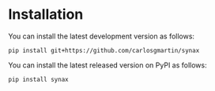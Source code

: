 # Installation

You can install the latest development version as follows:

```shell
pip install git+https://github.com/carlosgmartin/synax
```

You can install the latest released version on PyPI as follows:

```shell
pip install synax
```
